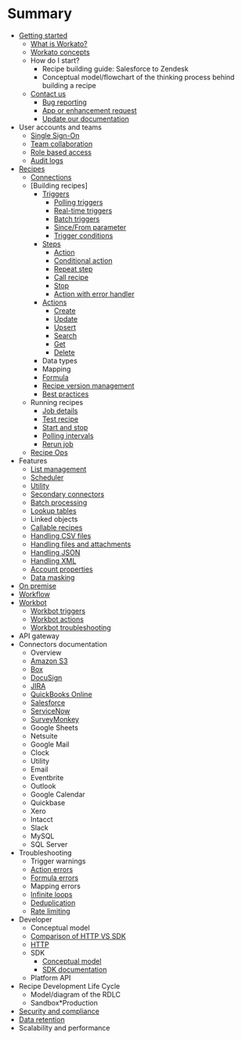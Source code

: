 # Summary

* [Getting started](getting-started.md)
    * [What is Workato?](_docs/what-is-workato.md)
    * [Workato concepts](_docs/workato-concepts.md)
    * How do I start?
        * Recipe building guide: Salesforce to Zendesk
        * Conceptual model/flowchart of the thinking process behind building a recipe
    * [Contact us](_docs/contact-us.md)
        * [Bug reporting](_docs/contact-us.md#bug-reporting-tickets)
        * [App or enhancement request](_docs/contact-us.md#app-or-enhancement-request-forums)
        * [Update our documentation](_docs/contact-us.md#update-our-documentation)
* User accounts and teams
    * [Single Sign-On](_docs/_user_accounts_and_teams/sso.md)
    * [Team collaboration](_docs/_user_accounts_and_teams/team-collaboration.md)
    * [Role based access](_docs/_user_accounts_and_teams/team-collaboration.md#team-roles)
    * [Audit logs](_docs/_user_accounts_and_teams/team-collaboration.md#audit-logs)
* [Recipes](_docs/_recipes/recipes.md)
    * [Connections](_docs/_recipes/connections.md)
    * [Building recipes]
        * [Triggers](_docs/_recipes/triggers.md)
            * [Polling triggers](_docs/_recipes/triggers.md#polling-triggers)
            * [Real-time triggers](_docs/_recipes/triggers.md#real-time-triggers)
            * [Batch triggers](_docs/_recipes/triggers.md#batch-triggers)
            * [Since/From parameter](_docs/_recipes/triggers.md#sincefrom)
            * [Trigger conditions](_docs/_recipes/triggers.md#trigger-conditions)
        * [Steps](_docs/_recipes/steps.md)
            * [Action](_docs/_recipes/steps.md#action)
            * [Conditional action](_docs/_recipes/steps.md#conditional-action)
            * [Repeat step](_docs/_recipes/steps.md#repeat-step)
            * [Call recipe](_docs/_recipes/steps.md#call-recipe)
            * [Stop](_docs/_recipes/steps.md#stop)
            * [Action with error handler](_docs/_recipes/steps.md#action-with-error-handler)
        * [Actions](_docs/_recipes/actions.md)
            * [Create](_docs/_recipes/actions.md#create)
            * [Update](_docs/_recipes/actions.md#update)
            * [Upsert](_docs/_recipes/actions.md#upsert)
            * [Search](_docs/_recipes/actions.md#search)
            * [Get](_docs/_recipes/actions.md#get)
            * [Delete](_docs/_recipes/actions.md#delete)
        * Data types
        * Mapping
        * [Formula](_docs/_recipes/formula.md)
        * [Recipe version management](_docs/_recipes/recipe-version-management.md)
        * [Best practices](_docs/_recipes/building-best-practices.md)
    * Running recipes
        * [Job details](_docs/_recipes/job-details.md)
        * [Test recipe](_docs/_recipes/testing-recipes.md)
        * [Start and stop](_docs/_recipes/start-and-stop.md)
        * [Polling intervals](_docs/_recipes/polling-intervals.md)
        * [Rerun job](_docs/_recipes/rerun-job.md)
    * [Recipe Ops](_docs/recipe-ops.md)
* Features
    * [List management](_docs/_features/list-management.md)
    * [Scheduler](_docs/_features/scheduler.md)
    * [Utility](_docs/_features/utilities.md)
    * [Secondary connectors](_docs/_features/secondary-connectors.md)
    * [Batch processing](_docs/_features/batch-processing.md)
    * [Lookup tables](_docs/_features/lookup-tables.md)
    * Linked objects
    * [Callable recipes](_docs/_features/callable-recipes.md)
    * [Handling CSV files](_docs/_features/handling-csv-files.md)
    * [Handling files and attachments](_docs/_features/handling-files-and-attachments.md)
    * [Handling JSON]()
    * [Handling XML]()
    * [Account properties](_docs/_features/account-properties.md)
    * [Data masking](_docs/_features/data-masking.md)
* [On premise](_docs/on-prem.md)
* [Workflow](_docs/workflow.md)
* [Workbot](_docs/_workbot/workbot.md)
    * [Workbot triggers](_docs/_workbot/workbot-triggers.md)
    * [Workbot actions](_docs/_workbot/workbot-actions.md)
    * [Workbot troubleshooting](_docs/_workbot/workbot-troubleshooting.md)
* API gateway
* Connectors documentation
    * Overview
    * [Amazon S3](_docs/_connectors/s3.md)
    * [Box](_docs/_connectors/box.md)
    * [DocuSign](_docs/_connectors/docusign.md)
    * [JIRA](_docs/_connectors/jira.md)
    * [QuickBooks Online](_docs/_connectors/quickbooks.md)
    * [Salesforce](_docs/_connectors/salesforce.md)
    * [ServiceNow](_docs/_connectors/servicenow.md)
    * [SurveyMonkey](_docs/_connectors/surveymonkey.md)
    * Google Sheets
    * Netsuite
    * Google Mail
    * Clock
    * Utility
    * Email
    * Eventbrite
    * Outlook
    * Google Calendar
    * Quickbase
    * Xero
    * Intacct
    * Slack
    * MySQL
    * SQL Server
* Troubleshooting
    * Trigger warnings
    * [Action errors](_docs/_recipes/action-errors.md)
    * [Formula errors](_docs/_recipes/formula-errors.md)
    * Mapping errors
    * [Infinite loops](_docs/_recipes/infinite-loops.md)
    * [Deduplication](_docs/_recipes/deduplication.md)
    * [Rate limiting](_docs/_recipes/rate-limiting.md)
* Developer
    * Conceptual model
    * [Comparison of HTTP VS SDK](_docs/_developer/http-vs-sdk.md)
    * [HTTP](_docs/_developer/http.md)
    * SDK
        * [Conceptual model](_docs/_developer/_sdk/sdk-conceptual-model.md)
        * [SDK documentation](_docs/_developer/_sdk/sdk-docs.md)
    * Platform API
* Recipe Development Life Cycle
    * Model/diagram of the RDLC
    * Sandbox\*Production
* [Security and compliance](https://www.workato.com/security)
* [Data retention](_docs/data-retention.md)
* Scalability and performance
